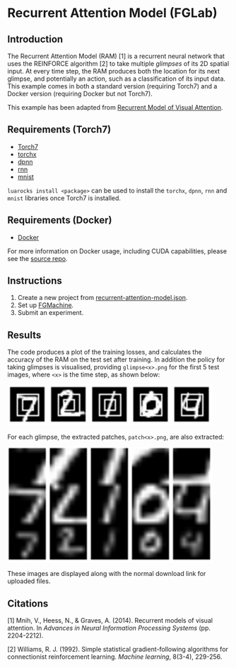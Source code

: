 # Recurrent Attention Model (FGLab)

## Introduction

The Recurrent Attention Model (RAM) [1] is a recurrent neural network that uses the REINFORCE algorithm [2] to take multiple *glimpses* of its 2D spatial input. At every time step, the RAM produces both the location for its next glimpse, and potentially an action, such as a classification of its input data. This example comes in both a standard version (requiring Torch7) and a Docker version (requiring Docker but not Torch7).

This example has been adapted from [Recurrent Model of Visual Attention](http://torch.ch/blog/2015/09/21/rmva.html).

## Requirements (Torch7)

- [Torch7](http://torch.ch/)
- [torchx](https://github.com/nicholas-leonard/torchx)
- [dpnn](https://github.com/nicholas-leonard/dpnn)
- [rnn](https://github.com/Element-Research/rnn)
- [mnist](https://github.com/andresy/mnist)

`luarocks install <package>` can be used to install the `torchx`, `dpnn`, `rnn` and `mnist` libraries once Torch7 is installed.

## Requirements (Docker)

- [Docker](https://www.docker.com/)

For more information on Docker usage, including CUDA capabilities, please see the [source repo](https://github.com/Kaixhin/dockerfiles).

## Instructions

1. Create a new project from [recurrent-attention-model.json](recurrent-attention-model.json).
1. Set up [FGMachine](https://github.com/Kaixhin/FGMachine/blob/master/examples/Recurrent-Attention-Model).
1. Submit an experiment.

## Results

The code produces a plot of the training losses, and calculates the accuracy of the RAM on the test set after training. In addition the policy for taking glimpses is visualised, providing `glimpse<x>.png` for the first 5 test images, where `<x>` is the time step, as shown below:

![glimpse1](glimpse1.png)

For each glimpse, the extracted patches, `patch<x>.png`, are also extracted:

![patch1](patch1.png)

These images are displayed along with the normal download link for uploaded files.

## Citations

[1] Mnih, V., Heess, N., & Graves, A. (2014). Recurrent models of visual attention. In *Advances in Neural Information Processing Systems* (pp. 2204-2212).

[2] Williams, R. J. (1992). Simple statistical gradient-following algorithms for connectionist reinforcement learning. *Machine learning*, 8(3-4), 229-256.

